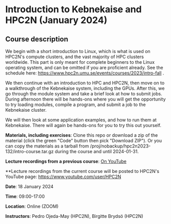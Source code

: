 # Introduction to Kebnekaise and HPC2N (January 2024)

## Course description

We begin with a short introduction to Linux, which is what is used on HPC2N's compute clusters, and the vast majority of HPC clusters worldwide. 
This part is only meant for complete beginners to the Linux operating system, and can be omitted if you are proficient already. See the schedule here: https://www.hpc2n.umu.se/events/courses/2023/intro-fall .

We then continue with an introduction to HPC and HPC2N, then move on to a walkthrough of the Kebnekaise system, including the GPUs.
After this, we go through the module system and take a brief look at how to submit jobs. During afternoon there will be hands-ons where you will get the opportunity to try loading modules, compile a program, and submit a job to the Kebnekaise cluster.

We will then look at some application examples, and how to run them at Kebnekaise. There will again be hands-ons for you to try this out yourself. 

**Materials, including exercises**: Clone this repo or download a zip of the material (click the green "Code" button then pick "Download ZIP"). Or you can copy the materials as a tarball from /proj/nobackup/hpc2n2023-132/intro-course.tar.gz during the course and until 2024-01-31. 

**Lecture recordings from a previous course**: [On YouTube](https://youtube.com/playlist?list=PL6jMHLEmPVLwVjv1T9CtHIdgSlHVAUviZ)

**Lecture recordings from the current course will be posted to HPC2N's YouTube page: https://www.youtube.com/user/HPC2N 

**Date**: 18 January 2024

**Time**: 09:00-17:00

**Location**: Online (ZOOM)

**Instructors**: Pedro Ojeda-May (HPC2N), Birgitte Brydsö (HPC2N)
